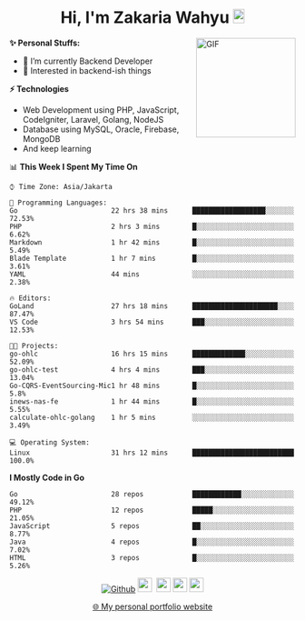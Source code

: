 <h1 align="center">Hi, I'm Zakaria Wahyu <img src="https://github.com/TheDudeThatCode/TheDudeThatCode/blob/master/Assets/Hi.gif" width="20px" height="25px"></h1>

<img align="right" alt="GIF" height="175px" src="https://www.nayakapratama.co.id/wp-content/uploads/2019/07/Website-Maintenance.gif" />

**✨ Personal Stuffs:**
- 🔭 I’m currently Backend Developer
- 🌱 Interested in backend-ish things

**⚡ Technologies**
- Web Development using PHP, JavaScript, CodeIgniter, Laravel, Golang, NodeJS
- Database using MySQL, Oracle, Firebase, MongoDB
- And keep learning

<!--START_SECTION:waka-->
📊 **This Week I Spent My Time On** 

```text
⌚︎ Time Zone: Asia/Jakarta

💬 Programming Languages: 
Go                       22 hrs 38 mins      ██████████████████░░░░░░░   72.53% 
PHP                      2 hrs 3 mins        █░░░░░░░░░░░░░░░░░░░░░░░░   6.62% 
Markdown                 1 hr 42 mins        █░░░░░░░░░░░░░░░░░░░░░░░░   5.49% 
Blade Template           1 hr 7 mins         █░░░░░░░░░░░░░░░░░░░░░░░░   3.61% 
YAML                     44 mins             ░░░░░░░░░░░░░░░░░░░░░░░░░   2.38%

🔥 Editors: 
GoLand                   27 hrs 18 mins      █████████████████████░░░░   87.47% 
VS Code                  3 hrs 54 mins       ███░░░░░░░░░░░░░░░░░░░░░░   12.53%

🐱‍💻 Projects: 
go-ohlc                  16 hrs 15 mins      █████████████░░░░░░░░░░░░   52.09% 
go-ohlc-test             4 hrs 4 mins        ███░░░░░░░░░░░░░░░░░░░░░░   13.04% 
Go-CQRS-EventSourcing-Mic1 hr 48 mins        █░░░░░░░░░░░░░░░░░░░░░░░░   5.8% 
inews-nas-fe             1 hr 44 mins        █░░░░░░░░░░░░░░░░░░░░░░░░   5.55% 
calculate-ohlc-golang    1 hr 5 mins         ░░░░░░░░░░░░░░░░░░░░░░░░░   3.49%

💻 Operating System: 
Linux                    31 hrs 12 mins      █████████████████████████   100.0%

```

**I Mostly Code in Go** 

```text
Go                       28 repos            ████████████░░░░░░░░░░░░░   49.12% 
PHP                      12 repos            █████░░░░░░░░░░░░░░░░░░░░   21.05% 
JavaScript               5 repos             ██░░░░░░░░░░░░░░░░░░░░░░░   8.77% 
Java                     4 repos             █░░░░░░░░░░░░░░░░░░░░░░░░   7.02% 
HTML                     3 repos             █░░░░░░░░░░░░░░░░░░░░░░░░   5.26%

```



<!--END_SECTION:waka-->

<p align="center">
<a href="https://github.com/zakariawahyu" target="_blank"><img alt="Github" src="https://img.shields.io/badge/GitHub-%2312100E.svg?&style=for-the-badge&logo=Github&logoColor=white" /></a>
<a href="https://www.twitter.com/_zakariawahyu"><img src="https://img.shields.io/badge/twitter-%231DA1F2.svg?&style=for-the-badge&logo=twitter&logoColor=white" height=25></a> 
<a href="https://www.linkedin.com/in/zakariawahyu"><img src="https://img.shields.io/badge/linkedin-%230077B5.svg?&style=for-the-badge&logo=linkedin&logoColor=white" height=25></a> 
<a href="https://www.instagram.com/_zakariawahyu"><img src="https://img.shields.io/badge/instagram-%23E4405F.svg?&style=for-the-badge&logo=instagram&logoColor=white" height=25></a>
<a href="https://medium.com/@zakariawahyu"><img src="https://img.shields.io/badge/Medium-12100E?style=for-the-badge&logo=medium&logoColor=white" height=25></a>
</p>
<p align="center"><a href="https://www.zakariawahyu.com" target="_blank">🌐 My personal portfolio website</a></p>
